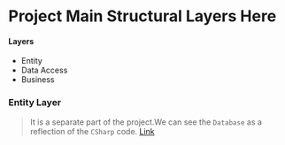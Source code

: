 # Project Main Structural Layers Here
#### Layers 
- Entity
- Data Access
- Business 

### Entity Layer
> It is a separate part of the project.We can see the `Database` as a reflection of the `CSharp` code. [Link](unity_etp-core/)